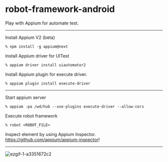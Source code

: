 # robot-framework-android
Play with Appium for automate test.

---
Install Appium V2 (beta)

`% npm install -g appium@next`


Install Appium driver for UITest

`% appium driver install uiautomator2`

Install Appium plugin for execute driver.

`% appium plugin install execute-driver`

---

Start appium server

`% appium -pa /wd/hub --use-plugins execute-driver --allow-cors`

Execute robot framework

`% robot <ROBOT_FILE>`

Inspect element by using Appium Inspector.
https://github.com/appium/appium-inspector!

---

![ezgif-1-a3351672c2](https://user-images.githubusercontent.com/1191403/220284972-b84f948f-7d7c-4960-9038-f48909845071.gif)



